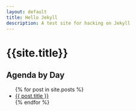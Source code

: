 ```yaml
---
layout: default
title: Hello Jekyll
description: A test site for hacking on Jekyll
---
```

# {{site.title}}
## Agenda by Day
<ul>
  {% for post in site.posts %}
    <li>
      <a href="{{ post.url }}">{{ post.title }}</a>
    </li>
  {% endfor %}
</ul>
